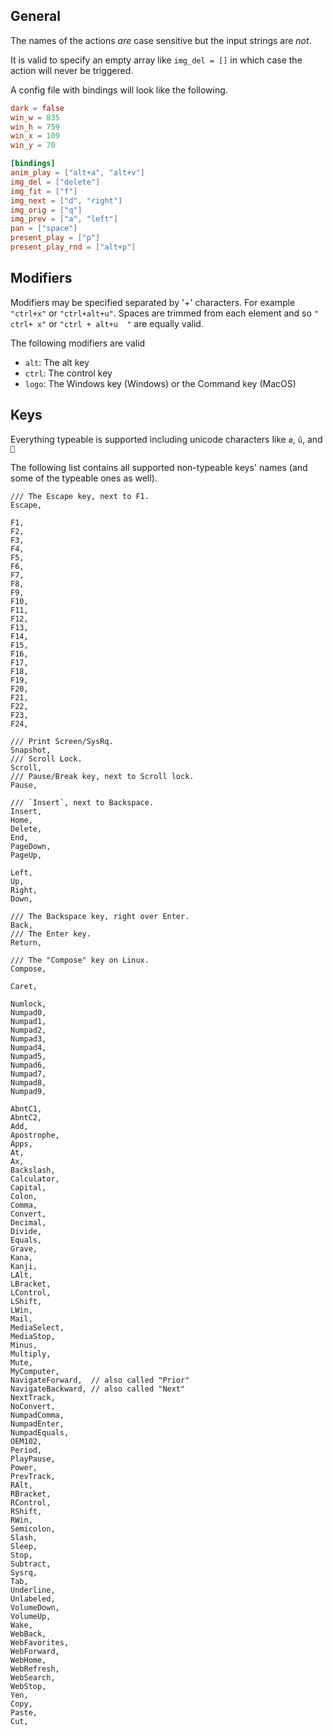 
## General

The names of the actions _are_ case sensitive but the input strings are _not_.

It is valid to specify an empty array like `img_del = []` in which case the action will never be triggered.

A config file with bindings will look like the following.

```toml
dark = false
win_w = 835
win_h = 759
win_x = 109
win_y = 70

[bindings]
anim_play = ["alt+a", "alt+v"]
img_del = ["delete"]
img_fit = ["f"]
img_next = ["d", "right"]
img_orig = ["q"]
img_prev = ["a", "left"]
pan = ["space"]
present_play = ["p"]
present_play_rnd = ["alt+p"]
```

## Modifiers

Modifiers may be specified separated by '+' characters. For example `"ctrl+x"` or `"ctrl+alt+u"`. Spaces are trimmed from each element and so
`" ctrl+ x"` or `"ctrl + alt+u  "` are equally valid.

The following modifiers are valid

- `alt`: The alt key
- `ctrl`: The control key
- `logo`: The Windows key (Windows) or the Command key (MacOS)

## Keys

Everything typeable is supported including unicode characters like `ø`, `ű`, and `💜`

The following list contains all supported non-typeable keys' names (and some of the typeable ones as well).

```
/// The Escape key, next to F1.
Escape,

F1,
F2,
F3,
F4,
F5,
F6,
F7,
F8,
F9,
F10,
F11,
F12,
F13,
F14,
F15,
F16,
F17,
F18,
F19,
F20,
F21,
F22,
F23,
F24,

/// Print Screen/SysRq.
Snapshot,
/// Scroll Lock.
Scroll,
/// Pause/Break key, next to Scroll lock.
Pause,

/// `Insert`, next to Backspace.
Insert,
Home,
Delete,
End,
PageDown,
PageUp,

Left,
Up,
Right,
Down,

/// The Backspace key, right over Enter.
Back,
/// The Enter key.
Return,

/// The "Compose" key on Linux.
Compose,

Caret,

Numlock,
Numpad0,
Numpad1,
Numpad2,
Numpad3,
Numpad4,
Numpad5,
Numpad6,
Numpad7,
Numpad8,
Numpad9,

AbntC1,
AbntC2,
Add,
Apostrophe,
Apps,
At,
Ax,
Backslash,
Calculator,
Capital,
Colon,
Comma,
Convert,
Decimal,
Divide,
Equals,
Grave,
Kana,
Kanji,
LAlt,
LBracket,
LControl,
LShift,
LWin,
Mail,
MediaSelect,
MediaStop,
Minus,
Multiply,
Mute,
MyComputer,
NavigateForward,  // also called "Prior"
NavigateBackward, // also called "Next"
NextTrack,
NoConvert,
NumpadComma,
NumpadEnter,
NumpadEquals,
OEM102,
Period,
PlayPause,
Power,
PrevTrack,
RAlt,
RBracket,
RControl,
RShift,
RWin,
Semicolon,
Slash,
Sleep,
Stop,
Subtract,
Sysrq,
Tab,
Underline,
Unlabeled,
VolumeDown,
VolumeUp,
Wake,
WebBack,
WebFavorites,
WebForward,
WebHome,
WebRefresh,
WebSearch,
WebStop,
Yen,
Copy,
Paste,
Cut,
```
